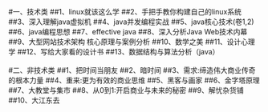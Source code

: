 #一、技术类
##1、linux就该这么学
##2、手把手教你构建自己的linux系统
##3、深入理解java虚拟机
##4、java并发编程实战
##5、java核心技术(卷1,2)
##6、java编程思想
##7、effective java
##8、深入分析Java Web技术内幕
##9、大型网站技术架构 核心原理与案例分析
##10、数学之美
##11、设计心理学
##12、写给大家看的设计书
##13、数据结构与算法分析（java）
<br/>
<br/>
#二、非技术类
##1、把时间当朋友
##2、暗时间
##3、需求:缔造伟大商业传奇的根本力量
##4、重来:更为有效的商业思维
##5、黑客与画家
##6、金字塔原理
##7、大教堂与集市
##8、从0到1:开启商业与未来的秘密
##9、解忧杂货铺
##10、大江东去



